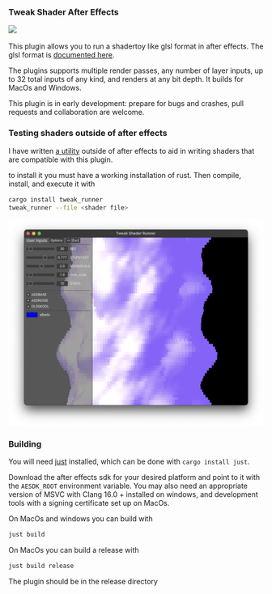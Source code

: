 ### Tweak Shader After Effects

<img src="./media/output_smaller.gif" />

This plugin allows you to run a shadertoy like glsl format in after effects. The glsl format is [documented here](https://github.com/mobile-bungalow/tweak_shader_ae_rs/tree/main/example_shaders).

The plugins supports multiple render passes, any number of layer inputs, up to 32 total inputs of any kind, and renders
at any bit depth. It builds for MacOs and Windows.

This plugin is in early development: prepare for bugs and crashes, pull requests and collaboration are welcome.

### Testing shaders outside of after effects

I have written [a utility](https://crates.io/crates/tweak_runner) outside of after effects to aid in writing shaders that are compatible with this plugin.

to install it you must have a working installation of rust. Then compile, install, and execute it with

```bash
cargo install tweak_runner
tweak_runner --file <shader file>
```

<div align="center">
    <img src="media/tr_screen.png" alt="Tweak Runner Screenshot" width="800">
</div>

### Building

You will need [just](https://github.com/casey/just) installed, which can be done with `cargo install just`.

Download the after effects sdk for your desired platform and point to it with the `AESDK_ROOT` environment variable. You may also need an appropriate version of MSVC with Clang 16.0 + installed on windows, and development tools with a signing certificate set up on MacOs.

On MacOs and windows you can build with

```bash
just build
```

On MacOs you can build a release with

```Bash
just build release
```

The plugin should be in the release directory
